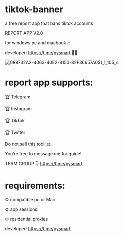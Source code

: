 # tiktok-banner
a free report app that bans tiktok accounts

REPORT APP V2.0

for windows pc and macbook 🔥 

developer: https://t.me/pysmart 👨‍💻

![089732A2-4063-40E2-8150-82F36657A051_1_105_c](https://github.com/tiktokreports/tiktok-banner/assets/172075655/71044f98-f38b-40d7-a7a3-22d89559ec84)


# report app supports:

🏆 Telegram

🏆 Instagram 

🏆 TikTok 

🏆 Twitter 

Do not sell this tool! ⚖️

You’re free to message me for guide! 

TEAM GROUP 👇
https://t.me/pysmart

# requirements:

⚙️ compatible pc or Mac

⚙️ app sessions 

⚙️ residential proxies

developer: https://t.me/pysmart

